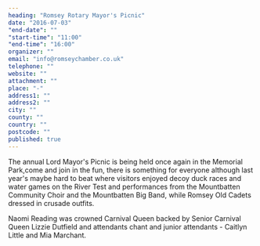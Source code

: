 ```yaml
---
heading: "Romsey Rotary Mayor's Picnic"
date: "2016-07-03"
"end-date": ""
"start-time": "11:00"
"end-time": "16:00"
organizer: ""
email: "info@romseychamber.co.uk"
telephone: ""
website: ""
attachment: ""
place: "-"
address1: ""
address2: ""
city: ""
county: ""
country: ""
postcode: ""
published: true
---
```



The annual Lord Mayor's Picnic is being held once again in the Memorial Park,come and join in the fun, there is something for everyone although last year's maybe hard to beat where visitors enjoyed decoy duck races and water games on the River Test and performances from the Mountbatten Community Choir and the Mountbatten Big Band, while Romsey Old Cadets dressed in crusade outfits.

Naomi Reading was crowned Carnival Queen backed by Senior Carnival Queen Lizzie Dutfield and attendants chant and junior attendants - Caitlyn Little and Mia Marchant.
